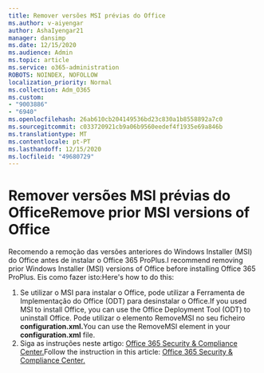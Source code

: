 ```yaml
---
title: Remover versões MSI prévias do Office
ms.author: v-aiyengar
author: AshaIyengar21
manager: dansimp
ms.date: 12/15/2020
ms.audience: Admin
ms.topic: article
ms.service: o365-administration
ROBOTS: NOINDEX, NOFOLLOW
localization_priority: Normal
ms.collection: Adm_O365
ms.custom:
- "9003886"
- "6940"
ms.openlocfilehash: 26ab610cb204149536bd23c830a1b8558892a7c0
ms.sourcegitcommit: c033720921cb9a06b9560eedef4f1935e69a846b
ms.translationtype: MT
ms.contentlocale: pt-PT
ms.lasthandoff: 12/15/2020
ms.locfileid: "49680729"
---
```

# <a name="remove-prior-msi-versions-of-office"></a><span data-ttu-id="ff4f3-102">Remover versões MSI prévias do Office</span><span class="sxs-lookup"><span data-stu-id="ff4f3-102">Remove prior MSI versions of Office</span></span>

<span data-ttu-id="ff4f3-103">Recomendo a remoção das versões anteriores do Windows Installer (MSI) do Office antes de instalar o Office 365 ProPlus.</span><span class="sxs-lookup"><span data-stu-id="ff4f3-103">I recommend removing prior Windows Installer (MSI) versions of Office before installing Office 365 ProPlus.</span></span> <span data-ttu-id="ff4f3-104">Eis como fazer isto:</span><span class="sxs-lookup"><span data-stu-id="ff4f3-104">Here's how to do this:</span></span>

1. <span data-ttu-id="ff4f3-105">Se utilizar o MSI para instalar o Office, pode utilizar a Ferramenta de Implementação do Office (ODT) para desinstalar o Office.</span><span class="sxs-lookup"><span data-stu-id="ff4f3-105">If you used MSI to install Office, you can use the Office Deployment Tool (ODT) to uninstall Office.</span></span> <span data-ttu-id="ff4f3-106">Pode utilizar o elemento RemoveMSI no seu ficheiro **configuration.xml.**</span><span class="sxs-lookup"><span data-stu-id="ff4f3-106">You can use the RemoveMSI element in your **configuration.xml** file.</span></span>
1. <span data-ttu-id="ff4f3-107">Siga as instruções neste artigo: [Office 365 Security & Compliance Center.](https://go.microsoft.com/fwlink/p/?linkid=2077143)</span><span class="sxs-lookup"><span data-stu-id="ff4f3-107">Follow the instruction in this article: [Office 365 Security & Compliance Center.](https://go.microsoft.com/fwlink/p/?linkid=2077143)</span></span>
